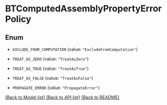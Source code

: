 # BTComputedAssemblyPropertyErrorPolicy

## Enum


* `EXCLUDE_FROM_COMPUTATION` (value: `"ExcludeFromComputation"`)

* `TREAT_AS_ZERO` (value: `"TreatAsZero"`)

* `TREAT_AS_TRUE` (value: `"TreatAsTrue"`)

* `TREAT_AS_FALSE` (value: `"TreatAsFalse"`)

* `PROPAGATE_ERROR` (value: `"PropagateError"`)


[[Back to Model list]](../README.md#documentation-for-models) [[Back to API list]](../README.md#documentation-for-api-endpoints) [[Back to README]](../README.md)


